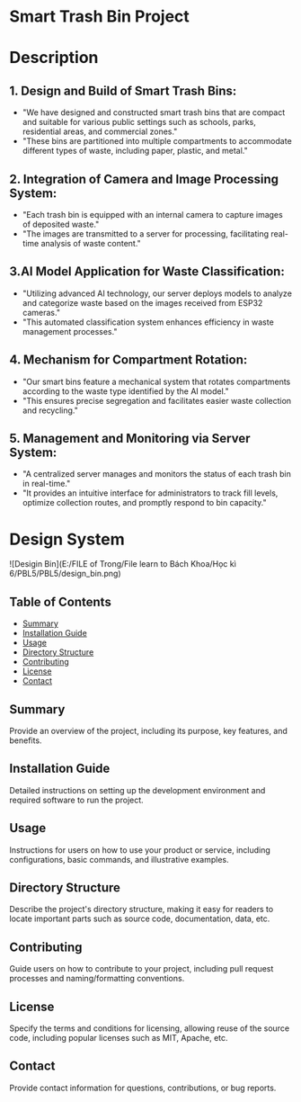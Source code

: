 # Smart Trash Bin Project

# Description
## 1. Design and Build of Smart Trash Bins:
- "We have designed and constructed smart trash bins that are compact and suitable for various public settings such as schools, parks, residential areas, and commercial zones."
- "These bins are partitioned into multiple compartments to accommodate different types of waste, including paper, plastic, and metal."

## 2. Integration of Camera and Image Processing System:
- "Each trash bin is equipped with an internal camera to capture images of deposited waste."
- "The images are transmitted to a server for processing, facilitating real-time analysis of waste content."

## 3.AI Model Application for Waste Classification:
- "Utilizing advanced AI technology, our server deploys models to analyze and categorize waste based on the images received from ESP32 cameras."
- "This automated classification system enhances efficiency in waste management processes."

## 4. Mechanism for Compartment Rotation:
- "Our smart bins feature a mechanical system that rotates compartments according to the waste type identified by the AI model."
- "This ensures precise segregation and facilitates easier waste collection and recycling."

## 5. Management and Monitoring via Server System:
- "A centralized server manages and monitors the status of each trash bin in real-time."
- "It provides an intuitive interface for administrators to track fill levels, optimize collection routes, and promptly respond to bin capacity."

# Design System
![Desigin Bin](E:/FILE of Trong/File learn to Bách Khoa/Học kì 6/PBL5/PBL5/design_bin.png)
## Table of Contents
- [Summary](#summary)
- [Installation Guide](#installation-guide)
- [Usage](#usage)
- [Directory Structure](#directory-structure)
- [Contributing](#contributing)
- [License](#license)
- [Contact](#contact)

## Summary
Provide an overview of the project, including its purpose, key features, and benefits.

## Installation Guide
Detailed instructions on setting up the development environment and required software to run the project.

## Usage
Instructions for users on how to use your product or service, including configurations, basic commands, and illustrative examples.

## Directory Structure
Describe the project's directory structure, making it easy for readers to locate important parts such as source code, documentation, data, etc.

## Contributing
Guide users on how to contribute to your project, including pull request processes and naming/formatting conventions.

## License
Specify the terms and conditions for licensing, allowing reuse of the source code, including popular licenses such as MIT, Apache, etc.

## Contact
Provide contact information for questions, contributions, or bug reports.
